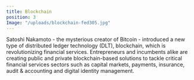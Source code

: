 ```yaml
---
title: Blockchain
position: 3
Image: "/uploads/blockchain-fed305.jpg"
---
```


Satoshi Nakamoto - the mysterious creator of Bitcoin - introduced a new type of distributed ledger technology (DLT), blockchain, which is revolutionizing financial services. Entrepreneurs and incumbents alike are creating public and private blockchain-based solutions to tackle critical financial services sectors such as capital markets, payments, insurance, audit & accounting and digital identity management.
